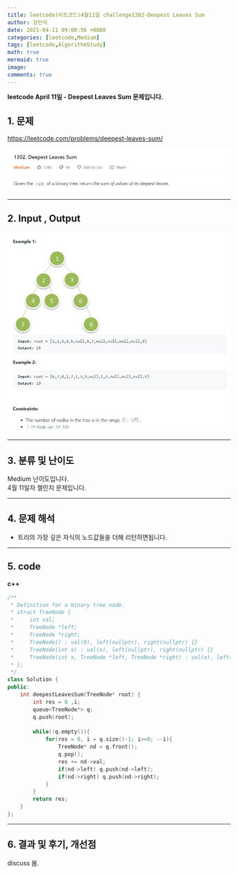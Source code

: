 ```yaml
---
title: leetcode(리트코드)4월11일 challenge1302-Deepest Leaves Sum
author: 강민석
date: 2021-04-11 09:00:56 +0800
categories: [leetcode,Medium]
tags: [leetcode,AlgorithmStudy]
math: true
mermaid: true
image: 
comments: true
---
```


**leetcode April 11일 - Deepest Leaves Sum 문제입니다.**

## 1. 문제
<https://leetcode.com/problems/deepest-leaves-sum/>  

![](/assets/img/sample/leetcode/1302/Problem.JPG)  

-----  

## 2. Input , Output

![](/assets/img/sample/leetcode/1302/input.JPG)  


-----  

## 3. 분류 및 난이도

Medium 난이도입니다.  
4월 11일자 챌린지 문제입니다. 

-----  

## 4. 문제 해석

- 트리의 가장 깊은 자식의 노드값들을 더해 리턴하면됩니다.





-----  

## 5. code

**c++**

```c++
/**
 * Definition for a binary tree node.
 * struct TreeNode {
 *     int val;
 *     TreeNode *left;
 *     TreeNode *right;
 *     TreeNode() : val(0), left(nullptr), right(nullptr) {}
 *     TreeNode(int x) : val(x), left(nullptr), right(nullptr) {}
 *     TreeNode(int x, TreeNode *left, TreeNode *right) : val(x), left(left), right(right) {}
 * };
 */
class Solution {
public:
    int deepestLeavesSum(TreeNode* root) {
        int res = 0 ,i;
        queue<TreeNode*> q;
        q.push(root);
        
        while(!q.empty()){
            for(res = 0, i = q.size()-1; i>=0; --i){
                TreeNode* nd = q.front();
                q.pop();    
                res += nd->val;
                if(nd->left) q.push(nd->left);
                if(nd->right) q.push(nd->right);
            }
        }
        return res;
    }
};
```
-----

## 6. 결과 및 후기, 개선점

discuss 봄.


